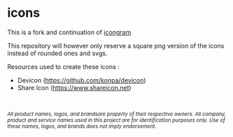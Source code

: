 # icons

This is a fork and continuation of [icongram](https://github.com/MrSquaare/icongram)

This repository will however only reserve a square png version of the icons instead of rounded ones and svgs.

Resources used to create these icons :
 - Devicon (https://github.com/konpa/devicon)
 - Share Icon (https://www.shareicon.net)

<br>

<small>_All product names, logos, and brandsare property of their respective owners. All company, product and service names used in this project are for identification purposes only. Use of these names, logos, and brands does not imply endorsement._</small>
